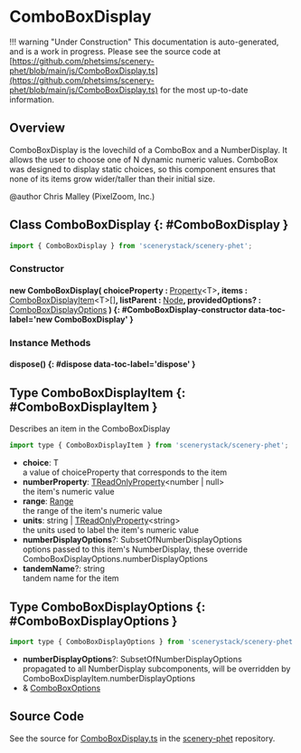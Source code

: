 # ComboBoxDisplay

!!! warning "Under Construction"
    This documentation is auto-generated, and is a work in progress. Please see the source code at
    [https://github.com/phetsims/scenery-phet/blob/main/js/ComboBoxDisplay.ts](https://github.com/phetsims/scenery-phet/blob/main/js/ComboBoxDisplay.ts) for the most up-to-date information.

## Overview

ComboBoxDisplay is the lovechild of a ComboBox and a NumberDisplay. It allows the user to choose one of N dynamic
numeric values. ComboBox was designed to display static choices, so this component ensures that none of its items
grow wider/taller than their initial size.

@author Chris Malley (PixelZoom, Inc.)

## Class ComboBoxDisplay {: #ComboBoxDisplay }


```js
import { ComboBoxDisplay } from 'scenerystack/scenery-phet';
```
### Constructor

#### new ComboBoxDisplay( choiceProperty : <span style="font-weight: 400;">[Property](../axon/Property.md)&lt;T&gt;</span>, items : <span style="font-weight: 400;">[ComboBoxDisplayItem](../scenery-phet/ComboBoxDisplay.md#ComboBoxDisplayItem)&lt;T&gt;[]</span>, listParent : <span style="font-weight: 400;">[Node](../scenery/Node.md)</span>, providedOptions? : <span style="font-weight: 400;">[ComboBoxDisplayOptions](../scenery-phet/ComboBoxDisplay.md#ComboBoxDisplayOptions)</span> ) {: #ComboBoxDisplay-constructor data-toc-label='new ComboBoxDisplay' }

### Instance Methods

#### dispose() {: #dispose data-toc-label='dispose' }



## Type ComboBoxDisplayItem {: #ComboBoxDisplayItem }


Describes an item in the ComboBoxDisplay

```js
import type { ComboBoxDisplayItem } from 'scenerystack/scenery-phet';
```


- **choice**: T
<br>  a value of choiceProperty that corresponds to the item
- **numberProperty**: [TReadOnlyProperty](../axon/TReadOnlyProperty.md)&lt;<span style="color: hsla(calc(var(--md-hue) + 180deg),80%,40%,1);">number</span> | <span style="color: hsla(calc(var(--md-hue) + 180deg),80%,40%,1);">null</span>&gt;
<br>  the item's numeric value
- **range**: [Range](../dot/Range.md)
<br>  the range of the item's numeric value
- **units**: <span style="color: hsla(calc(var(--md-hue) + 180deg),80%,40%,1);">string</span> | [TReadOnlyProperty](../axon/TReadOnlyProperty.md)&lt;<span style="color: hsla(calc(var(--md-hue) + 180deg),80%,40%,1);">string</span>&gt;
<br>  the units used to label the item's numeric value
- **numberDisplayOptions**?: SubsetOfNumberDisplayOptions
<br>  options passed to this item's NumberDisplay, these override ComboBoxDisplayOptions.numberDisplayOptions
- **tandemName**?: <span style="color: hsla(calc(var(--md-hue) + 180deg),80%,40%,1);">string</span>
<br>  tandem name for the item




## Type ComboBoxDisplayOptions {: #ComboBoxDisplayOptions }


```js
import type { ComboBoxDisplayOptions } from 'scenerystack/scenery-phet';
```


- **numberDisplayOptions**?: SubsetOfNumberDisplayOptions
<br>  propagated to all NumberDisplay subcomponents, will be overridden by ComboBoxDisplayItem.numberDisplayOptions
- &amp; [ComboBoxOptions](../sun/ComboBox.md#ComboBoxOptions)




## Source Code

See the source for [ComboBoxDisplay.ts](https://github.com/phetsims/scenery-phet/blob/main/js/ComboBoxDisplay.ts) in the [scenery-phet](https://github.com/phetsims/scenery-phet) repository.
